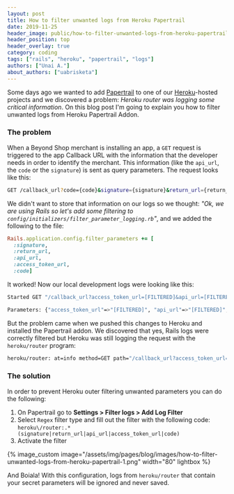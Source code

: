 ```yaml
---
layout: post
title: How to filter unwanted logs from Heroku Papertrail
date: 2019-11-25
header_image: public/how-to-filter-unwanted-logs-from-heroku-papertrail.jpg
header_position: top
header_overlay: true
category: coding
tags: ["rails", "heroku", "papertrail", "logs"]
authors: ["Unai A."]
about_authors: ["uabrisketa"]
---
```


Some days ago we wanted to add [Papertrail](https://elements.heroku.com/addons/papertrail) to one of our [Heroku](https://www.heroku.com/)-hosted projects and we discovered a problem: _Heroku router was logging some critical information_. On this blog post I'm going to explain you how to filter unwanted logs from Heroku Papertrail Addon.

### The problem

When a Beyond Shop merchant is installing an app, a `GET` request is triggered to the app Callback URL with the information that the developer needs in order to identify the merchant. This information (like the `api_url`, the `code` or the `signature`) is sent as query parameters. The request looks like this:

```bash
GET /callback_url?code={code}&signature={signature}&return_url={return_url}&api_url={api_url}&access_token_url={access_token_url}
```

We didn't want to store that information on our logs so we thought: _"Ok, we are using Rails so let's add some filtering to `config/initializers/filter_parameter_logging.rb`"_, and we added the following to the file:

```ruby
Rails.application.config.filter_parameters += [
  :signature,
  :return_url,
  :api_url,
  :access_token_url,
  :code]
```

It worked! Now our local development logs were looking like this:

```bash
Started GET "/callback_url?access_token_url=[FILTERED]&api_url=[FILTERED]&code=[FILTERED]&return_url=[FILTERED]&signature=[FILTERED]"`
```

```bash
Parameters: {"access_token_url"=>"[FILTERED]", "api_url"=>"[FILTERED]", "code"=>"[FILTERED]", "return_url"=>"[FILTERED]", "signature"=>"[FILTERED]"}`
```

But the problem came when we pushed this changes to Heroku and installed the Papertrail addon. We discovered that yes, Rails logs were correctly filtered but Heroku was still logging the request with the `heroku/router` program:

```bash
heroku/router: at=info method=GET path="/callback_url?access_token_url=<real-info>&api_url=<real-info>&code=<real-info>&return_url=<real-info>&signature=<real-info>" ...
```

### The solution

In order to prevent Heroku outer filtering unwanted parameters you can do the following:

1. On Papertrail go to **Settings > Filter logs > Add Log Filter**
2. Select `Regex` filter type and fill out the filter with the following code: `heroku\/router:.*(signature|return_url|api_url|access_token_url|code)`
3. Activate the filter

{% image_custom image="/assets/img/pages/blog/images/how-to-filter-unwanted-logs-from-heroku-papertrail-1.png" width="80" lightbox %}

And Boiala! With this configuration, logs from `heroku/router` that contain your secret parameters will be ignored and never saved.
